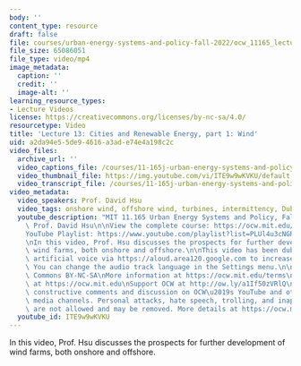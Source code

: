 ```yaml
---
body: ''
content_type: resource
draft: false
file: courses/urban-energy-systems-and-policy-fall-2022/ocw_11165_lecture13_2022oct21_360p_16_9.mp4
file_size: 65086051
file_type: video/mp4
image_metadata:
  caption: ''
  credit: ''
  image-alt: ''
learning_resource_types:
- Lecture Videos
license: https://creativecommons.org/licenses/by-nc-sa/4.0/
resourcetype: Video
title: 'Lecture 13: Cities and Renewable Energy, part 1: Wind'
uid: a2da94e5-5de9-4616-a3ad-e74e4a198c2c
video_files:
  archive_url: ''
  video_captions_file: /courses/11-165j-urban-energy-systems-and-policy-fall-2022/1aYqESpGeoDLZJTeiLLqrFdBOg39A8PgW_transcript.webvtt
  video_thumbnail_file: https://img.youtube.com/vi/ITE9w9wKVKU/default.jpg
  video_transcript_file: /courses/11-165j-urban-energy-systems-and-policy-fall-2022/1aYqESpGeoDLZJTeiLLqrFdBOg39A8PgW_transcript.pdf
video_metadata:
  video_speakers: Prof. David Hsu
  video_tags: onshore wind, offshore wind, turbines, intermittency, DubbedWithAloud
  youtube_description: "MIT 11.165 Urban Energy Systems and Policy, Fall 2022\nInstructor:\
    \ Prof. David Hsu\n\nView the complete course: https://ocw.mit.edu/courses/11-165j-urban-energy-systems-and-policy-fall-2022/\n\
    YouTube Playlist: https://www.youtube.com/playlist?list=PLUl4u3cNGP63SEOB1q95TFs0hwyf1d7BG\n\
    \nIn this video, Prof. Hsu discusses the prospects for further development of\
    \ wind farms, both onshore and offshore.\n\nThis video has been dubbed using an\
    \ artificial voice via https://aloud.area120.google.com to increase accessibility.\
    \ You can change the audio track language in the Settings menu.\n\nLicense: Creative\
    \ Commons BY-NC-SA\nMore information at https://ocw.mit.edu/terms\nMore courses\
    \ at https://ocw.mit.edu\nSupport OCW at http://ow.ly/a1If50zVRlQ\n\nWe encourage\
    \ constructive comments and discussion on OCW\u2019s YouTube and other social\
    \ media channels. Personal attacks, hate speech, trolling, and inappropriate comments\
    \ are not allowed and may be removed. More details at https://ocw.mit.edu/comments."
  youtube_id: ITE9w9wKVKU
---
```

In this video, Prof. Hsu discusses the prospects for further development of wind farms, both onshore and offshore.